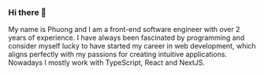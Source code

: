 ### Hi there 👋

My name is Phuong and I am a front-end software engineer with over 2 years of experience. I have always been fascinated by programming and consider myself lucky to have started my career in web development, which aligns perfectly with my passions for creating intuitive applications. 
Nowadays I mostly work with TypeScript, React and NextJS.
<!--
**phuongtran1187/phuongtran1187** is a ✨ _special_ ✨ repository because its `README.md` (this file) appears on your GitHub profile.

My name is Phuong and I am a front-end software engineer with over 1 year of experience. I have always been fascinated by programming and consider myself lucky to have started my career in web development, which aligns perfectly with my passions for creating intuitive applications. Nowadays I mostly work with TypeScript, React and NextJS.
-->
